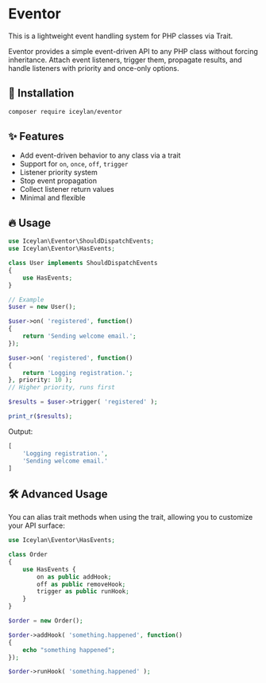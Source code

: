 # Eventor
This is a lightweight event handling system for PHP classes via Trait.

Eventor provides a simple event-driven API to any PHP class without forcing inheritance. Attach event listeners, trigger them, propagate results, and handle listeners with priority and once-only options.

## 🚀 Installation
```BASH
composer require iceylan/eventor
```

## ✨ Features
* Add event-driven behavior to any class via a trait
* Support for `on`, `once`, `off`, `trigger`
* Listener priority system
* Stop event propagation
* Collect listener return values
* Minimal and flexible

## 🔥 Usage
```PHP
use Iceylan\Eventor\ShouldDispatchEvents;
use Iceylan\Eventor\HasEvents;

class User implements ShouldDispatchEvents
{
    use HasEvents;
}

// Example
$user = new User();

$user->on( 'registered', function()
{
    return 'Sending welcome email.';
});

$user->on( 'registered', function()
{
    return 'Logging registration.';
}, priority: 10 );
// Higher priority, runs first

$results = $user->trigger( 'registered' );

print_r($results);
```

Output:

```PHP
[
    'Logging registration.',
    'Sending welcome email.'
]
```

## 🛠 Advanced Usage
You can alias trait methods when using the trait, allowing you to customize your API surface:

```PHP
use Iceylan\Eventor\HasEvents;

class Order
{
    use HasEvents {
        on as public addHook;
        off as public removeHook;
        trigger as public runHook;
    }
}

$order = new Order();

$order->addHook( 'something.happened', function()
{
    echo "something happened";
});

$order->runHook( 'something.happened' );
```
